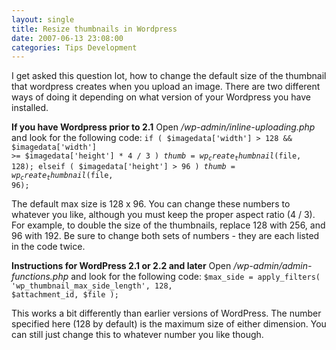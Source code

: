 ```yaml
---
layout: single
title: Resize thumbnails in Wordpress
date: 2007-06-13 23:08:00
categories: Tips Development
---
```

I get asked this question lot, how to change the default size of the thumbnail that wordpress creates when you upload an image. There are two different ways of doing it depending on what version of your Wordpress you have installed.

<strong>If you have Wordpress prior to 2.1</strong>
Open <em>/wp-admin/inline-uploading.php</em> and look for the following code:
<code>if ( $imagedata['width'] &gt; 128 &amp;&amp; $imagedata['width'] &gt;= $imagedata['height'] * 4 / 3 )
$thumb = wp_create_thumbnail($file, 128);
elseif ( $imagedata['height'] &gt; 96 )
$thumb = wp_create_thumbnail($file, 96);</code>

The default max size is 128 x 96. You can change these numbers to whatever you like, although you must keep the proper aspect ratio (4 / 3).
For example, to double the size of the thumbnails, replace 128 with 256, and 96 with 192. Be sure to change both sets of numbers - they are each listed in the code twice.

<strong>Instructions for WordPress 2.1 or 2.2 and later</strong>
Open <em>/wp-admin/admin-functions.php</em> and look for the following code:
<code>$max_side = apply_filters( 'wp_thumbnail_max_side_length', 128, $attachment_id, $file );</code>

This works a bit differently than earlier versions of WordPress. The number specified here (128 by default) is the maximum size of either dimension. You can still just change this to whatever number you like though.
